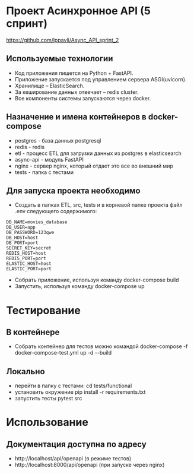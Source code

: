 # Проект Асинхронное API (5 спринт)

https://github.com/lppavli/Async_API_sprint_2
## Используемые технологии
- Код приложения пишется на Python + FastAPI.
- Приложение запускается под управлением сервера ASGI(uvicorn).
- Хранилище – ElasticSearch.
- За кеширование данных отвечает – redis cluster.
- Все компоненты системы запускаются через docker.
## Назначение и имена контейнеров в docker-compose
- postgres - база данных postgresql
- redis - redis
- etl - процесс ETL для загрузки данных из postgres в elasticsearch
- async-api - модуль FastAPI
- nginx - сервер nginx, который отдает это все во внешний мир
- tests - папка с тестами
## Для запуска проекта необходимо
- Создать в папках ETL, src, tests и в корневой папке проекта файл .env следующего содержимого:
~~~
DB_NAME=movies_database
DB_USER=app
DB_PASSWORD=123qwe
DB_HOST=host
DB_PORT=port
SECRET_KEY=secret
REDIS_HOST=host
REDIS_PORT=port
ELASTIC_HOST=host
ELASTIC_PORT=port
~~~
- Собрать приложение, используя команду docker-compose build
- Запустить, используя команду docker-compose up
# Тестирование
## В контейнере
- Собрать контейнер для тестов можно командой  docker-compose -f docker-compose-test.yml up -d --build
## Локально
- перейти в папку с тестами: cd tests/functional
- установить окружение pip install -r requirements.txt
- запустить тесты pytest src
# Использование
## Документация доступна по адресу 
- http://localhost/api/openapi (в режиме тестов)
- http://localhost:8000/api/openapi (при запуске через nginx)
